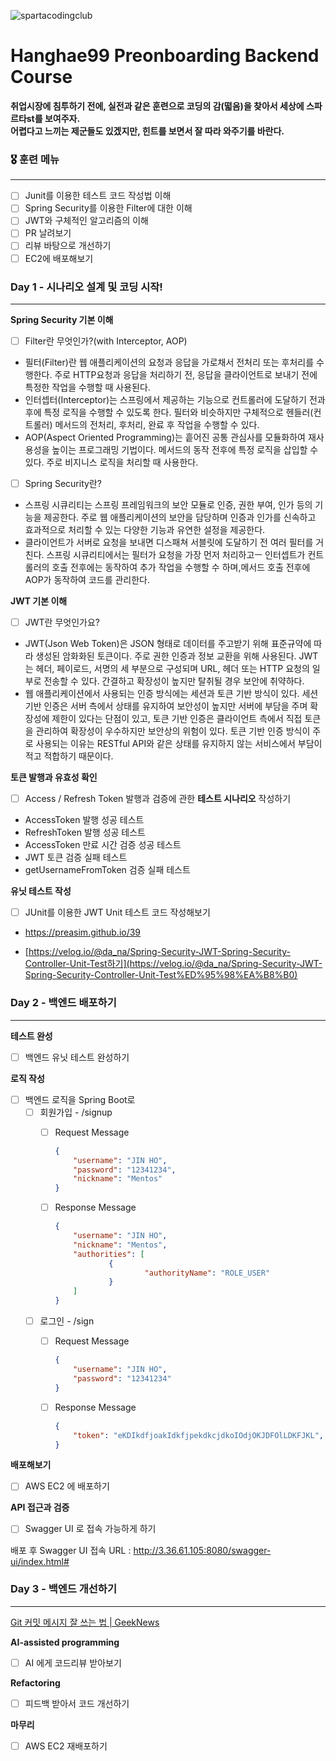 ![spartacodingclub](https://noticon-static.tammolo.com/dgggcrkxq/image/upload/v1719643111/noticon/yeqwdeuiybor5m4hh7zj.png)
# Hanghae99 Preonboarding Backend Course

**취업시장에 침투하기 전에, 실전과 같은 훈련으로 코딩의 감(떫음)을 찾아서 세상에 스파르타st를 보여주자.<br />
어렵다고 느끼는 제군들도 있겠지만, 힌트를 보면서 잘 따라 와주기를 바란다.**



### 🎖️ 훈련 메뉴

---
- [ ]  Junit를 이용한 테스트 코드 작성법 이해
- [ ]  Spring Security를 이용한 Filter에 대한 이해
- [ ]  JWT와 구체적인 알고리즘의 이해
- [ ]  PR 날려보기
- [ ]  리뷰 바탕으로 개선하기
- [ ]  EC2에 배포해보기

### Day 1 - 시나리오 설계 및 코딩 시작!

---
**Spring Security 기본 이해**

- [ ]  Filter란 무엇인가?(with Interceptor, AOP)
- 필터(Filter)란 웹 애플리케이션의 요청과 응답을 가로채서 전처리 또는 후처리를 수행한다. 주로 HTTP요청과 응답을 처리하기 전, 응답을 클라이언트로 보내기 전에 특정한 작업을 수행할 때 사용된다.
- 인터셉터(Interceptor)는 스프링에서 제공하는 기능으로 컨트롤러에 도달하기 전과 후에 특정 로직을 수행할 수 있도록 한다. 필터와 비슷하지만 구체적으로 헨들러(컨트롤러) 메서드의 전처리, 후처리, 완료 후 작업을 수행할 수 있다.
- AOP(Aspect Oriented Programming)는 흩어진 공통 관심사를 모듈화하여 재사용성을 높이는 프로그래밍 기법이다. 메서드의 동작 전후에 특정 로직을 삽입할 수 있다. 주로 비지니스 로직을 처리할 때 사용한다.
- [ ]  Spring Security란?
- 스프링 시큐리티는 스프링 프레임워크의 보안 모듈로 인증, 권한 부여, 인가 등의 기능을 제공한다. 주로 웹 애플리케이션의 보안을 담당하며 인증과 인가를 신속하고 효과적으로 처리할 수 있는 다양한 기능과 유연한 설정을 제공한다.
- 클라이언트가 서버로 요청을 보내면 디스패쳐 서블릿에 도달하기 전 여러 필터를 거친다. 스프링 시큐리티에서는 필터가 요청을 가장 먼저 처리하고ㅡ 인터셉트가 컨트롤러의 호출 전후에는 동작하여 추가 작업을 수행할 수 하며,메서드 호출 전후에 AOP가 동작하여 코드를 관리한다.

**JWT 기본 이해**

- [ ]  JWT란 무엇인가요?
- JWT(Json Web Token)은 JSON 형태로 데이터를 주고받기 위해 표준규약에 따라 생성된 암화화된 토큰이다. 주로 권한 인증과 정보 교환을 위해 사용된다. JWT는 헤더, 페이로드, 서명의 세 부분으로 구성되며 URL, 헤더 또는 HTTP 요청의 일부로 전송할 수 있다. 간결하고 확장성이 높지만 탈취될 경우 보안에 취약하다.
- 웹 애플리케이션에서 사용되는 인증 방식에는 세션과 토큰 기반 방식이 있다. 세션 기반 인증은 서버 측에서 상태를 유지하여 보안성이 높지만 서버에 부담을 주며 확장성에 제한이 있다는 단점이 있고, 토큰 기반 인증은 클라이언트 측에서 직접 토큰을 관리하여 확장성이 우수하지만 보안상의 위험이 있다. 토큰 기반 인증 방식이 주로 사용되는 이유는 RESTful API와 같은 상태를 유지하지 않는 서비스에서 부담이 적고 적합하기 때문이다. 

**토큰 발행과 유효성 확인**

- [ ]  Access / Refresh Token 발행과 검증에 관한 **테스트 시나리오** 작성하기
- AccessToken 발행 성공 테스트
- RefreshToken 발행 성공 테스트
- AccessToken 만료 시간 검증 성공 테스트
- JWT 토큰 검증 실패 테스트
- getUsernameFromToken 검증 실패 테스트

**유닛 테스트 작성**

- [ ]  JUnit를 이용한 JWT Unit 테스트 코드 작성해보기

  - https://preasim.github.io/39

  - [https://velog.io/@da_na/Spring-Security-JWT-Spring-Security-Controller-Unit-Test하기](https://velog.io/@da_na/Spring-Security-JWT-Spring-Security-Controller-Unit-Test%ED%95%98%EA%B8%B0)


### Day 2 - 백엔드 배포하기

---
**테스트 완성**

- [ ]  백엔드 유닛 테스트 완성하기

**로직 작성**

- [ ]  백엔드 로직을 Spring Boot로
    - [ ]  회원가입 - /signup
        - [ ]  Request Message

           ```json
           {
               "username": "JIN HO",
               "password": "12341234",
               "nickname": "Mentos"
           }
           ```

        - [ ]  Response Message

           ```json
           {
               "username": "JIN HO",
               "nickname": "Mentos",
               "authorities": [
                       {
                               "authorityName": "ROLE_USER"
                       }
               ]		
           }
           ```

    - [ ]  로그인 - /sign
        - [ ]  Request Message

           ```json
           {
               "username": "JIN HO",
               "password": "12341234"
           }
           ```

        - [ ]  Response Message

           ```json
           {
               "token": "eKDIkdfjoakIdkfjpekdkcjdkoIOdjOKJDFOlLDKFJKL",
           }
           ```


**배포해보기**

- [ ]  AWS EC2 에 배포하기

**API 접근과 검증**

- [ ]  Swagger UI 로 접속 가능하게 하기

배포 후 Swagger UI 접속 URL : http://3.36.61.105:8080/swagger-ui/index.html#

### Day 3 - 백엔드 개선하기

---
[Git 커밋 메시지 잘 쓰는 법 | GeekNews](https://news.hada.io/topic?id=9178&utm_source=slack&utm_medium=bot&utm_campaign=TQ595477U)

**AI-assisted programming**

- [ ]  AI 에게 코드리뷰 받아보기

**Refactoring**

- [ ]  피드백 받아서 코드 개선하기

**마무리**

- [ ]  AWS EC2 재배포하기
